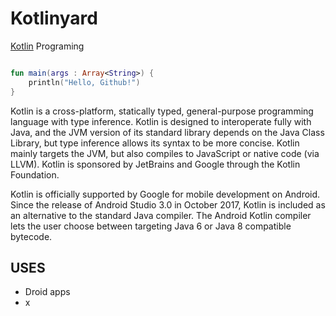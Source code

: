 # Kotlinyard

[Kotlin](https://kotlinlang.org/) Programing


```kotlin

fun main(args : Array<String>) {
    println("Hello, Github!")
}

```


Kotlin is a cross-platform, statically typed, general-purpose programming language with type inference.
Kotlin is designed to interoperate fully with Java, and the JVM version of its standard library depends on the Java Class Library, but type inference allows its syntax to be more concise.
Kotlin mainly targets the JVM, but also compiles to JavaScript or native code (via LLVM).
Kotlin is sponsored by JetBrains and Google through the Kotlin Foundation.

Kotlin is officially supported by Google for mobile development on Android.
Since the release of Android Studio 3.0 in October 2017, Kotlin is included as an alternative to the standard Java compiler.
The Android Kotlin compiler lets the user choose between targeting Java 6 or Java 8 compatible bytecode.


## USES
+ Droid apps
+ x
